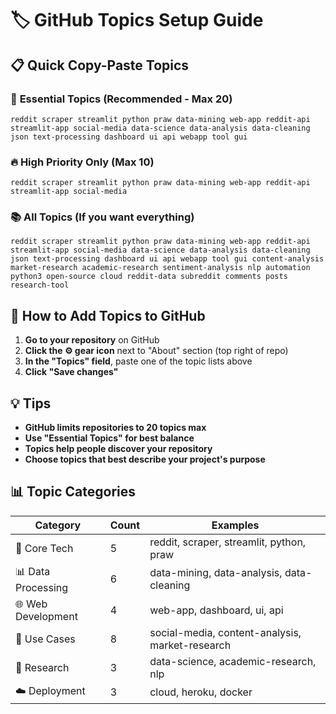# 🏷️ GitHub Topics Setup Guide

## 📋 Quick Copy-Paste Topics

### 🎯 **Essential Topics (Recommended - Max 20)**
```
reddit scraper streamlit python praw data-mining web-app reddit-api streamlit-app social-media data-science data-analysis data-cleaning json text-processing dashboard ui api webapp tool gui
```

### 🔥 **High Priority Only (Max 10)**
```
reddit scraper streamlit python praw data-mining web-app reddit-api streamlit-app social-media
```

### 📚 **All Topics (If you want everything)**
```
reddit scraper streamlit python praw data-mining web-app reddit-api streamlit-app social-media data-science data-analysis data-cleaning json text-processing dashboard ui api webapp tool gui content-analysis market-research academic-research sentiment-analysis nlp automation python3 open-source cloud reddit-data subreddit comments posts research-tool
```

## 🚀 How to Add Topics to GitHub

1. **Go to your repository** on GitHub
2. **Click the ⚙️ gear icon** next to "About" section (top right of repo)
3. **In the "Topics" field**, paste one of the topic lists above
4. **Click "Save changes"**

## 💡 Tips

- **GitHub limits repositories to 20 topics max**
- **Use "Essential Topics" for best balance**
- **Topics help people discover your repository**
- **Choose topics that best describe your project's purpose**

## 📊 Topic Categories

| Category | Count | Examples |
|----------|-------|----------|
| 🔧 Core Tech | 5 | reddit, scraper, streamlit, python, praw |
| 📊 Data Processing | 6 | data-mining, data-analysis, data-cleaning |
| 🌐 Web Development | 4 | web-app, dashboard, ui, api |
| 🎯 Use Cases | 8 | social-media, content-analysis, market-research |
| 🔬 Research | 3 | data-science, academic-research, nlp |
| ☁️ Deployment | 3 | cloud, heroku, docker |